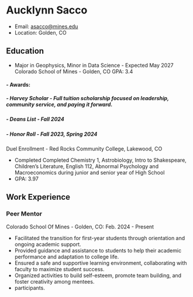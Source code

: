 # Aucklynn Sacco 
- Email: asacco@mines.edu
- Location: Golden, CO


## Education 
- Major in Geophysics, Minor in Data Science -  Expected May 2027                                                                                                                                                                            
Colorado School of Mines - Golden, CO
GPA: 3.4						                                                                  
#### - Awards:
##### - Harvey Scholar - Full tuition scholarship focused on leadership, community service, and paying it forward.
##### - Deans List - Fall 2024
##### - Honor Roll - Fall 2023, Spring 2024

Duel Enrollment - Red Rocks Community College, Lakewood, CO 
- Completed Completed Chemistry 1, Astrobiology, Intro to Shakespeare, Children’s Literature, English 112, Abnormal Psychology and Macroeconomics during junior and senior year of High School
- GPA: 3.97

## Work Experience 
### Peer Mentor 
Colorado School Of Mines - Golden, CO: Feb. 2024 - Present
- Facilitated the transition for first-year students through orientation and ongoing academic support.
- Provided guidance and assistance to students to help their academic performance and adaptation to college life.
- Ensured a safe and supportive learning environment, collaborating with faculty to maximize student success.
- Organized activities to build self-esteem, promote team building, and foster creativity among mentees.
- participants.

